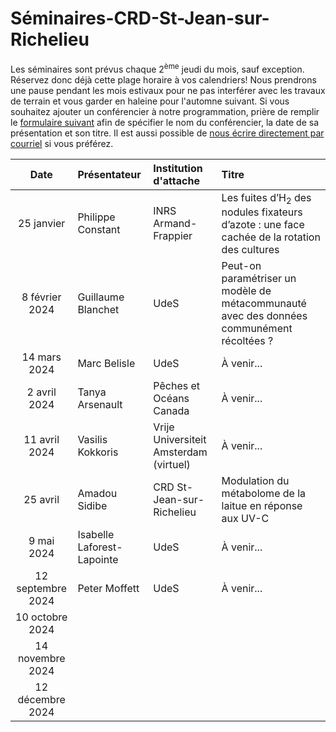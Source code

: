 # Séminaires-CRD-St-Jean-sur-Richelieu

Les séminaires sont prévus chaque 2<sup>ème</sup> jeudi du mois, sauf exception. Réservez donc déjà cette plage horaire à vos calendriers! Nous prendrons une pause pendant les mois estivaux pour ne pas interférer avec les travaux de terrain et vous garder en haleine pour l'automne suivant. Si vous souhaitez ajouter un conférencier à notre programmation, prière de remplir le [formulaire suivant](https://forms.gle/4AdTmvQZ8aKynkMx6) afin de spécifier le nom du conférencier, la date de sa présentation et son titre. Il est aussi possible de [nous écrire directement par courriel](mailto:pierre-luc.chagnon@agr.gc.ca) si vous préférez. 

Date|Présentateur|Institution d'attache|Titre
:----:|:-------|:-------------|:------------------------------|
25 janvier|Philippe Constant|INRS Armand-Frappier|Les fuites d’H<sub>2</sub> des nodules fixateurs d’azote : une face cachée de la rotation des cultures
8 février 2024|Guillaume Blanchet|UdeS|Peut-on paramétriser un modèle de métacommunauté avec des données communément récoltées ?
14 mars 2024|Marc Belisle|UdeS|À venir...
2 avril 2024|Tanya Arsenault|Pêches et Océans Canada|À venir...
11 avril 2024|Vasilis Kokkoris|Vrije Universiteit Amsterdam (virtuel)|À venir...
25 avril|Amadou Sidibe|CRD St-Jean-sur-Richelieu|Modulation du métabolome de la laitue en réponse aux UV-C
9 mai 2024|Isabelle Laforest-Lapointe|UdeS|À venir...
12 septembre 2024|Peter Moffett|UdeS|À venir...
10 octobre 2024|||
14 novembre 2024|||
12 décembre 2024|||
